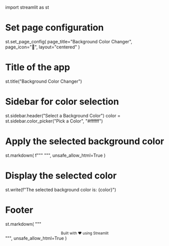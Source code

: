 import streamlit as st

# Set page configuration
st.set_page_config(
    page_title="Background Color Changer",
    page_icon="🎨",
    layout="centered"
)

# Title of the app
st.title("Background Color Changer")

# Sidebar for color selection
st.sidebar.header("Select a Background Color")
color = st.sidebar.color_picker("Pick a Color", "#ffffff")

# Apply the selected background color
st.markdown(
    f"""
    <style>
    .stApp {{
        background-color: {color};
    }}
    </style>
    """,
    unsafe_allow_html=True
)

# Display the selected color
st.write(f"The selected background color is: {color}")

# Footer
st.markdown(
    """
    <div style='text-align: center;'>
        <small>Built with ❤️ using Streamlit</small>
    </div>
    """,
    unsafe_allow_html=True
)
